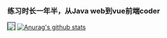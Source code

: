 <!-- @format -->
<p align="center"><h3>练习时长一年半，从Java web到vue前端coder</h3></p>
<span style="border: 1px #000 solid"></a><a href="https://github.com/anuraghazra/github-readme-stats"><img align="center" src="https://github-readme-stats.vercel.app/api/top-langs/?username=yanming7521&layout=compact&theme=buefy&hide_border=true" /></a></span>
<a href="https://github.com/anuraghazra/github-readme-stats"><img align="center" src="https://github-readme-stats.vercel.app/api?username=yanming7521&bg_color=30,e96443,904e95&title_color=fff&text_color=fff&show_icons=true&theme=synthwave&layout=default&hide_border=true" alt="Anurag's github stats" />
